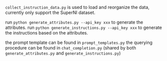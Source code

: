 `collect_instruction_data.py` is used to load and reorganize the data, currently only support the SuperNI dataset.

run `python generate_attributes.py --api_key xxx` to generate the attributes.
run `python generate_instructions.py --api_key xxx` to generate the instructions based on the attributes.

the prompt template can be found in `prompt_templates.py`
the querying procedure can be found in `chat_completion.py` (shared by both `generate_attributes.py` and `generate_instructions.py`)

